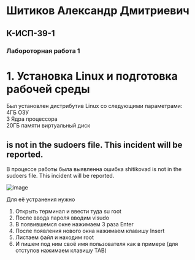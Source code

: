  <h1> Шитиков Александр Дмитриевич </h1>
 <h2> К-ИСП-39-1 </h2> 
 <h3>Лабороторная работа 1</h3> 
     
 <h1> 1. Установка Linux и подготовка рабочей среды </h1> 

Был установлен дистрибутив Linux со следующими параметрами:  
4ГБ ОЗУ  
3 Ядра процессора  
20ГБ памяти виртуальный диск

<h2> is not in the sudoers file. This incident will be reported.</h2>
В процессе работы была выявленна ошибка shitikovad is not in the sudoers file. This incident will
be reported.  

![image](https://github.com/user-attachments/assets/19af23ad-4aa2-47bc-a990-b96315857257)

Для её устранения нужно    
1) Открыть терминал и ввести туда su root  
2) После ввода пароля вводим visudo  
3) В появившемся окне нажимаем 3 раза Enter  
4) После появления нового окна нажимаем клавишу Insert  
5) Листаем файл и находим root  
6) И пишем под ним своё имя пользователя как в примере (для отступов нажимаем клавишу TAB)  

